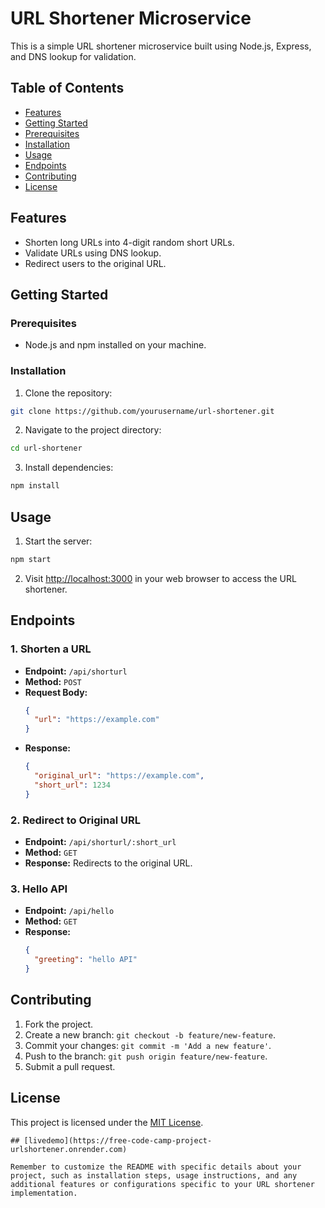# URL Shortener Microservice

This is a simple URL shortener microservice built using Node.js, Express, and DNS lookup for validation.

## Table of Contents
- [Features](#features)
- [Getting Started](#getting-started)
- [Prerequisites](#prerequisites)
- [Installation](#installation)
- [Usage](#usage)
- [Endpoints](#endpoints)
- [Contributing](#contributing)
- [License](#license)

## Features

- Shorten long URLs into 4-digit random short URLs.
- Validate URLs using DNS lookup.
- Redirect users to the original URL.

## Getting Started

### Prerequisites

- Node.js and npm installed on your machine.

### Installation

1. Clone the repository:

```bash
git clone https://github.com/yourusername/url-shortener.git
```

2. Navigate to the project directory:

```bash
cd url-shortener
```

3. Install dependencies:

```bash
npm install
```

## Usage

1. Start the server:

```bash
npm start
```

2. Visit [http://localhost:3000](http://localhost:3000) in your web browser to access the URL shortener.

## Endpoints

### 1. Shorten a URL

- **Endpoint:** `/api/shorturl`
- **Method:** `POST`
- **Request Body:**
  ```json
  {
    "url": "https://example.com"
  }
  ```
- **Response:**
  ```json
  {
    "original_url": "https://example.com",
    "short_url": 1234
  }
  ```

### 2. Redirect to Original URL

- **Endpoint:** `/api/shorturl/:short_url`
- **Method:** `GET`
- **Response:** Redirects to the original URL.

### 3. Hello API

- **Endpoint:** `/api/hello`
- **Method:** `GET`
- **Response:**
  ```json
  {
    "greeting": "hello API"
  }
  ```

## Contributing

1. Fork the project.
2. Create a new branch: `git checkout -b feature/new-feature`.
3. Commit your changes: `git commit -m 'Add a new feature'`.
4. Push to the branch: `git push origin feature/new-feature`.
5. Submit a pull request.

## License

This project is licensed under the [MIT License](LICENSE).
```
## [livedemo](https://free-code-camp-project-urlshortener.onrender.com)

Remember to customize the README with specific details about your project, such as installation steps, usage instructions, and any additional features or configurations specific to your URL shortener implementation.

